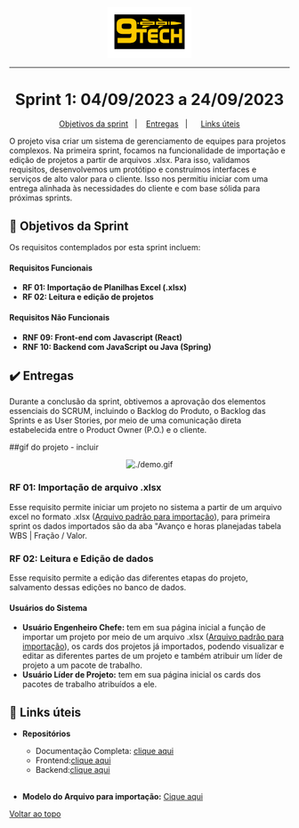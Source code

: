 <p align="center">
      <img src="https://raw.githubusercontent.com/Nine-Tech/nine-tech-documentation/main/img/logo%209%20tech.png" alt="logo 9tech" width="150">
<hr>

<span id="topo">

<h1 align="center">Sprint 1: 04/09/2023 a 24/09/2023</h1>

<p align="center">
<a href="#objetivos">Objetivos da sprint</a> &nbsp |&nbsp &nbsp
<a href="#entregas">Entregas</a> &nbsp |&nbsp &nbsp
 &nbsp
<a href="#links">Links úteis</a>
</p>

O projeto visa criar um sistema de gerenciamento de equipes para projetos complexos. Na primeira sprint, focamos na funcionalidade de importação e edição de projetos a partir de arquivos .xlsx. Para isso, validamos requisitos, desenvolvemos um protótipo e construímos interfaces e serviços de alto valor para o cliente. Isso nos permitiu iniciar com uma entrega alinhada às necessidades do cliente e com base sólida para próximas sprints.

<span id="objetivos">

## :dart: Objetivos da Sprint

Os requisitos contemplados por esta sprint incluem:

#### Requisitos Funcionais

- **RF 01: Importação de Planilhas Excel (.xlsx)**
- **RF 02: Leitura e edição de projetos**

#### Requisitos Não Funcionais

- **RNF 09: Front-end com Javascript (React)**
- **RNF 10: Backend com JavaScript ou Java (Spring)**

<span id="entregas">

## :heavy_check_mark: Entregas

Durante a conclusão da sprint, obtivemos a aprovação dos elementos essenciais do SCRUM, incluindo o Backlog do Produto, o Backlog das Sprints e as User Stories, por meio de uma comunicação direta estabelecida entre o Product Owner (P.O.) e o cliente.

##gif do projeto - incluir

<div align="center">

![./demo.gif](./demo.gif)

</div>

### RF 01: Importação de arquivo .xlsx

Esse requisito permite iniciar um projeto no sistema a partir de um arquivo excel no formato .xlsx ([Arquivo padrão para importação](
 https://easyupload.io/yhlxx6)), para primeira sprint os dados importados são da aba "Avanço e horas planejadas tabela WBS | Fração / Valor.

### RF 02: Leitura e Edição de dados

Esse requisito permite a edição das diferentes etapas do projeto, salvamento dessas edições no banco de dados.

#### Usuários do Sistema

- **Usuário Engenheiro Chefe:** tem em sua página inicial a função de importar um projeto por meio de um arquivo .xlsx ([Arquivo padrão para importação](
 https://easyupload.io/yhlxx6)), os cards dos projetos já importados, podendo visualizar e editar as diferentes partes de um projeto e também atribuir um líder de projeto a um pacote de trabalho.
  <br>
- **Usuário Líder de Projeto:** tem em sua página inicial os cards dos pacotes de trabalho atribuídos a ele.






<span id="links">


## :link: Links úteis

 - **Repositórios**
    - Documentação Completa: [clique aqui](https://github.com/Nine-Tech/nine-tech-documentation)
    - Frontend:[clique aqui](https://github.com/Nine-Tech/nine-tech-front/tree/2719c0b5d8162bfdd900a73e510ae512bb04acf7) 
    - Backend:[clique aqui](https://github.com/Nine-Tech/nine-tech-back/tree/ae78389255aec3bacd31c4cf6c692085983a4334) 
    <br>
  
  - **Modelo do Arquivo para importação:** [Cique aqui](
 https://easyupload.io/yhlxx6)
 
 

<a href="#topo">Voltar ao topo</a>

